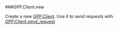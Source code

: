 ###GPP.Client.new

Create a new [GPP.Client](#GPP.Client).
Use it to send requests with [GPP.Client.send_request](#GPP.Client.send_request)

